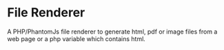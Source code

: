 # File Renderer

A PHP/PhantomJs file renderer to generate html, pdf or image files 
from a web page or a php variable which contains html.


